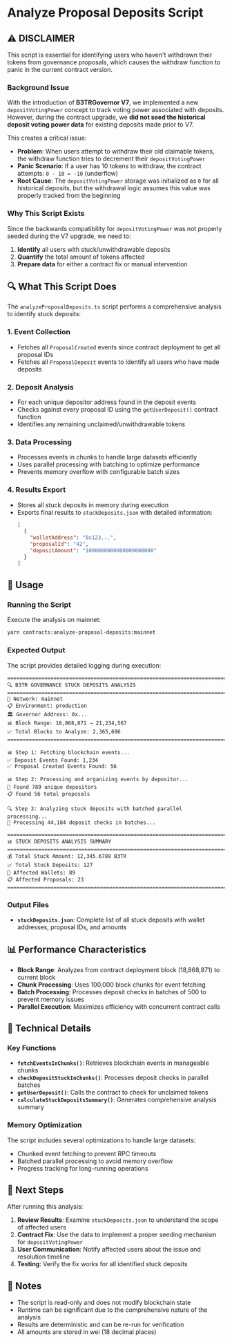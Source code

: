 # Analyze Proposal Deposits Script

## ⚠️ DISCLAIMER

This script is essential for identifying users who haven't withdrawn their tokens from governance proposals, which causes the withdraw function to panic in the current contract version.

### Background Issue

With the introduction of **B3TRGovernor V7**, we implemented a new `depositVotingPower` concept to track voting power associated with deposits. However, during the contract upgrade, we **did not seed the historical deposit voting power data** for existing deposits made prior to V7.

This creates a critical issue:

- **Problem**: When users attempt to withdraw their old claimable tokens, the withdraw function tries to decrement their `depositVotingPower`
- **Panic Scenario**: If a user has 10 tokens to withdraw, the contract attempts: `0 - 10 = -10` (underflow)
- **Root Cause**: The `depositVotingPower` storage was initialized as `0` for all historical deposits, but the withdrawal logic assumes this value was properly tracked from the beginning

### Why This Script Exists

Since the backwards compatibility for `depositVotingPower` was not properly seeded during the V7 upgrade, we need to:

1. **Identify** all users with stuck/unwithdrawable deposits
2. **Quantify** the total amount of tokens affected
3. **Prepare data** for either a contract fix or manual intervention

## 🔍 What This Script Does

The `analyzeProposalDeposits.ts` script performs a comprehensive analysis to identify stuck deposits:

### 1. **Event Collection**

- Fetches all `ProposalCreated` events since contract deployment to get all proposal IDs
- Fetches all `ProposalDeposit` events to identify all users who have made deposits

### 2. **Deposit Analysis**

- For each unique depositor address found in the deposit events
- Checks against every proposal ID using the `getUserDeposit()` contract function
- Identifies any remaining unclaimed/unwithdrawable tokens

### 3. **Data Processing**

- Processes events in chunks to handle large datasets efficiently
- Uses parallel processing with batching to optimize performance
- Prevents memory overflow with configurable batch sizes

### 4. **Results Export**

- Stores all stuck deposits in memory during execution
- Exports final results to `stuckDeposits.json` with detailed information:
  ```json
  [
    {
      "walletAddress": "0x123...",
      "proposalId": "42",
      "depositAmount": "1000000000000000000000"
    }
  ]
  ```

## 🚀 Usage

### Running the Script

Execute the analysis on mainnet:

```bash
yarn contracts:analyze-proposal-deposits:mainnet
```

### Expected Output

The script provides detailed logging during execution:

```
================================================================================
🔍 B3TR GOVERNANCE STUCK DEPOSITS ANALYSIS
================================================================================
🔗 Network: mainnet
📋 Environment: production
🏛️ Governor Address: 0x...
📊 Block Range: 18,868,871 → 21,234,567
📈 Total Blocks to Analyze: 2,365,696
================================================================================

📊 Step 1: Fetching blockchain events...
✅ Deposit Events Found: 1,234
✅ Proposal Created Events Found: 56

📊 Step 2: Processing and organizing events by depositor...
👥 Found 789 unique depositors
📋 Found 56 total proposals

🔍 Step 3: Analyzing stuck deposits with batched parallel processing...
🚀 Processing 44,184 deposit checks in batches...

================================================================================
📊 STUCK DEPOSITS ANALYSIS SUMMARY
================================================================================
💰 Total Stuck Amount: 12,345.6789 B3TR
📈 Total Stuck Deposits: 127
👥 Affected Wallets: 89
📋 Affected Proposals: 23
================================================================================
```

### Output Files

- **`stuckDeposits.json`**: Complete list of all stuck deposits with wallet addresses, proposal IDs, and amounts

## 📊 Performance Characteristics

- **Block Range**: Analyzes from contract deployment block (18,868,871) to current block
- **Chunk Processing**: Uses 100,000 block chunks for event fetching
- **Batch Processing**: Processes deposit checks in batches of 500 to prevent memory issues
- **Parallel Execution**: Maximizes efficiency with concurrent contract calls

## 🔧 Technical Details

### Key Functions

- **`fetchEventsInChunks()`**: Retrieves blockchain events in manageable chunks
- **`checkDepositStuckInChunks()`**: Processes deposit checks in parallel batches
- **`getUserDeposit()`**: Calls the contract to check for unclaimed tokens
- **`calculateStuckDepositsSummary()`**: Generates comprehensive analysis summary

### Memory Optimization

The script includes several optimizations to handle large datasets:

- Chunked event fetching to prevent RPC timeouts
- Batched parallel processing to avoid memory overflow
- Progress tracking for long-running operations

## 🎯 Next Steps

After running this analysis:

1. **Review Results**: Examine `stuckDeposits.json` to understand the scope of affected users
2. **Contract Fix**: Use the data to implement a proper seeding mechanism for `depositVotingPower`
3. **User Communication**: Notify affected users about the issue and resolution timeline
4. **Testing**: Verify the fix works for all identified stuck deposits

## 📝 Notes

- The script is read-only and does not modify blockchain state
- Runtime can be significant due to the comprehensive nature of the analysis
- Results are deterministic and can be re-run for verification
- All amounts are stored in wei (18 decimal places)
